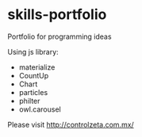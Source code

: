 # skills-portfolio
Portfolio for programming ideas

Using js library:

- materialize
- CountUp
- Chart
- particles
- philter
- owl.carousel

Please visit http://controlzeta.com.mx/ 